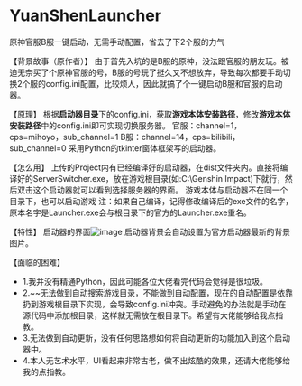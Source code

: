 # YuanShenLauncher
原神官服B服一键启动，无需手动配置，省去了下2个服的力气

【背景故事（原作者）】
由于首先入坑的是B服的原神，没法跟官服的朋友玩。被迫无奈买了个原神官服的号，B服的号玩了挺久又不想放弃，导致每次都要手动切换2个服的config.ini配置，比较烦人，因此就搞了个一键启动B服和官服的启动器。

【原理】
根据**启动器目录**下的config.ini，获取**游戏本体安装路径**，修改**游戏本体安装路径**中的config.ini即可实现切换服务器。
官服：channel=1，cps=mihoyo，sub_channel=1
B服：channel=14，cps=bilibili，sub_channel=0
采用Python的tkinter窗体框架写的启动器。

【怎么用】
上传的Project内有已经编译好的启动器，在dist文件夹内。直接将编译好的ServerSwitcher.exe，放在游戏根目录(如:C:\Genshin Impact)下就行，然后双击这个启动器就可以看到选择服务器的界面。
游戏本体与启动器不在同一个目录下，也可以启动游戏
注：如果自己编译，记得修改编译后的exe文件的名字，原本名字是Launcher.exe会与根目录下的官方的Launcher.exe重名。

【特性】
启动器的界面![image](https://user-images.githubusercontent.com/30500819/114296711-4fac2b80-9adf-11eb-9591-fb9a61d11e4c.png)
启动器背景会自动设置为官方启动器最新的背景图片。

【面临的困难】

*  1.我并没有精通Python，因此可能各位大佬看完代码会觉得是很垃圾。  
*  2.~~无法做到自动搜索游戏目录，不能做到自动配置，现在的自动配置是依靠扔到游戏根目录下实现，会导致config.ini冲突。手动避免的办法就是手动在源代码中添加根目录，这样就无需放在根目录下。希望有大佬能够给我点指教。  
*  3.无法做到自动更新，没有任何思路想如何将自动更新的功能加入到这个启动器中。  
*  4.本人无艺术水平，UI看起来非常古老，做不出炫酷的效果，还请大佬能够给我的点指教。  
